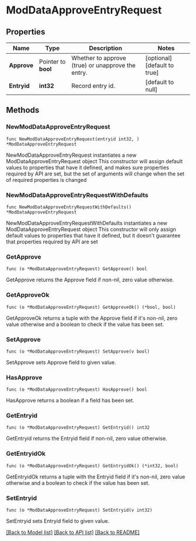 # ModDataApproveEntryRequest

## Properties

Name | Type | Description | Notes
------------ | ------------- | ------------- | -------------
**Approve** | Pointer to **bool** | Whether to approve (true) or unapprove the entry. | [optional] [default to true]
**Entryid** | **int32** | Record entry id. | [default to null]

## Methods

### NewModDataApproveEntryRequest

`func NewModDataApproveEntryRequest(entryid int32, ) *ModDataApproveEntryRequest`

NewModDataApproveEntryRequest instantiates a new ModDataApproveEntryRequest object
This constructor will assign default values to properties that have it defined,
and makes sure properties required by API are set, but the set of arguments
will change when the set of required properties is changed

### NewModDataApproveEntryRequestWithDefaults

`func NewModDataApproveEntryRequestWithDefaults() *ModDataApproveEntryRequest`

NewModDataApproveEntryRequestWithDefaults instantiates a new ModDataApproveEntryRequest object
This constructor will only assign default values to properties that have it defined,
but it doesn't guarantee that properties required by API are set

### GetApprove

`func (o *ModDataApproveEntryRequest) GetApprove() bool`

GetApprove returns the Approve field if non-nil, zero value otherwise.

### GetApproveOk

`func (o *ModDataApproveEntryRequest) GetApproveOk() (*bool, bool)`

GetApproveOk returns a tuple with the Approve field if it's non-nil, zero value otherwise
and a boolean to check if the value has been set.

### SetApprove

`func (o *ModDataApproveEntryRequest) SetApprove(v bool)`

SetApprove sets Approve field to given value.

### HasApprove

`func (o *ModDataApproveEntryRequest) HasApprove() bool`

HasApprove returns a boolean if a field has been set.

### GetEntryid

`func (o *ModDataApproveEntryRequest) GetEntryid() int32`

GetEntryid returns the Entryid field if non-nil, zero value otherwise.

### GetEntryidOk

`func (o *ModDataApproveEntryRequest) GetEntryidOk() (*int32, bool)`

GetEntryidOk returns a tuple with the Entryid field if it's non-nil, zero value otherwise
and a boolean to check if the value has been set.

### SetEntryid

`func (o *ModDataApproveEntryRequest) SetEntryid(v int32)`

SetEntryid sets Entryid field to given value.



[[Back to Model list]](../README.md#documentation-for-models) [[Back to API list]](../README.md#documentation-for-api-endpoints) [[Back to README]](../README.md)


